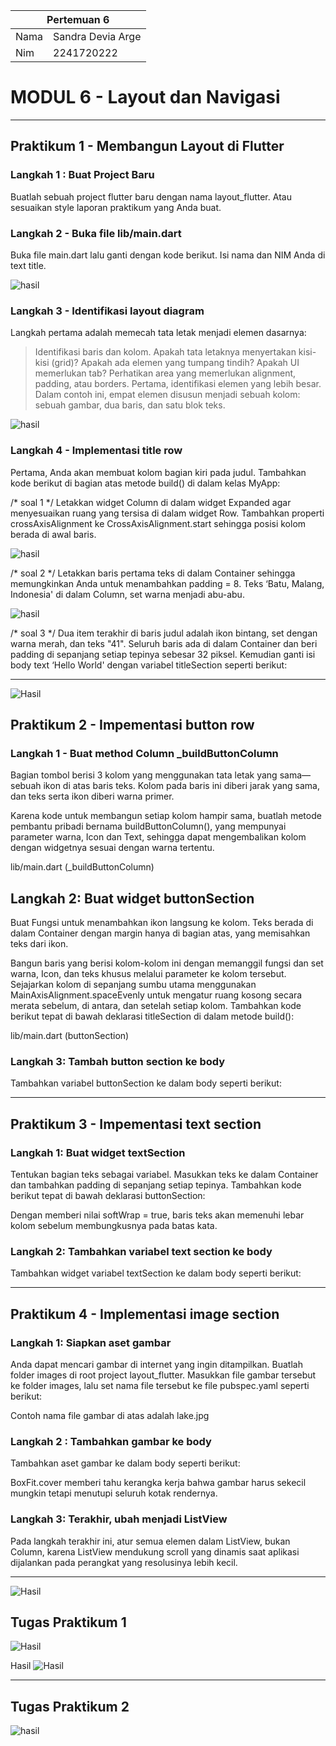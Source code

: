 <table>
    <thead>
        <th style="text-align: center;" colspan="2">Pertemuan 6</th>
    </thead>
    <tbody>
        <tr>
            <td>Nama</td>
            <td>Sandra Devia Arge</td>
        </tr>
        <tr>
            <td>Nim</td>
            <td>2241720222</td>
        </tr>
    </tbody>
</table>

# MODUL 6 - Layout dan Navigasi
---

## Praktikum 1 - Membangun Layout di Flutter

### Langkah 1 : Buat Project Baru
Buatlah sebuah project flutter baru dengan nama layout_flutter. Atau sesuaikan style laporan praktikum yang Anda buat.

### Langkah 2 - Buka file lib/main.dart
Buka file main.dart lalu ganti dengan kode berikut. Isi nama dan NIM Anda di text title.

![hasil](/pertemuan_06/img/layout_flutter/kp1.png)

### Langkah 3 - Identifikasi layout diagram
Langkah pertama adalah memecah tata letak menjadi elemen dasarnya:

>Identifikasi baris dan kolom.
Apakah tata letaknya menyertakan kisi-kisi (grid)?
Apakah ada elemen yang tumpang tindih?
Apakah UI memerlukan tab?
Perhatikan area yang memerlukan alignment, padding, atau borders.
Pertama, identifikasi elemen yang lebih besar. Dalam contoh ini, empat elemen disusun menjadi sebuah kolom: sebuah gambar, dua baris, dan satu blok teks.

![hasil](/pertemuan_06/img/layout_flutter/kp3.png)

### Langkah 4 - Implementasi title row
Pertama, Anda akan membuat kolom bagian kiri pada judul. Tambahkan kode berikut di bagian atas metode build() di dalam kelas MyApp:





/* soal 1 */ Letakkan widget Column di dalam widget Expanded agar menyesuaikan ruang yang tersisa di dalam widget Row. Tambahkan properti crossAxisAlignment ke CrossAxisAlignment.start sehingga posisi kolom berada di awal baris.

![hasil](/pertemuan_06/img/layout_flutter/kp4-1.png)

/* soal 2 */ Letakkan baris pertama teks di dalam Container sehingga memungkinkan Anda untuk menambahkan padding = 8. Teks ‘Batu, Malang, Indonesia' di dalam Column, set warna menjadi abu-abu.

![hasil](/pertemuan_06/img/layout_flutter/kp4-2.png)

/* soal 3 */ Dua item terakhir di baris judul adalah ikon bintang, set dengan warna merah, dan teks "41". Seluruh baris ada di dalam Container dan beri padding di sepanjang setiap tepinya sebesar 32 piksel. Kemudian ganti isi body text ‘Hello World' dengan variabel titleSection seperti berikut:

---

![Hasil](/pertemuan_06/img/layout_flutter/kp4-3.png)
## Praktikum 2 - Impementasi button row

### Langkah 1 - Buat method Column _buildButtonColumn
Bagian tombol berisi 3 kolom yang menggunakan tata letak yang sama—sebuah ikon di atas baris teks. Kolom pada baris ini diberi jarak yang sama, dan teks serta ikon diberi warna primer.

Karena kode untuk membangun setiap kolom hampir sama, buatlah metode pembantu pribadi bernama buildButtonColumn(), yang mempunyai parameter warna, Icon dan Text, sehingga dapat mengembalikan kolom dengan widgetnya sesuai dengan warna tertentu.

lib/main.dart (_buildButtonColumn)

## Langkah 2: Buat widget buttonSection
Buat Fungsi untuk menambahkan ikon langsung ke kolom. Teks berada di dalam Container dengan margin hanya di bagian atas, yang memisahkan teks dari ikon.

Bangun baris yang berisi kolom-kolom ini dengan memanggil fungsi dan set warna, Icon, dan teks khusus melalui parameter ke kolom tersebut. Sejajarkan kolom di sepanjang sumbu utama menggunakan MainAxisAlignment.spaceEvenly untuk mengatur ruang kosong secara merata sebelum, di antara, dan setelah setiap kolom. Tambahkan kode berikut tepat di bawah deklarasi titleSection di dalam metode build():

lib/main.dart (buttonSection)

### Langkah 3: Tambah button section ke body
Tambahkan variabel buttonSection ke dalam body seperti berikut:


---

## Praktikum 3 - Impementasi text section

### Langkah 1: Buat widget textSection
Tentukan bagian teks sebagai variabel. Masukkan teks ke dalam Container dan tambahkan padding di sepanjang setiap tepinya. Tambahkan kode berikut tepat di bawah deklarasi buttonSection:

Dengan memberi nilai softWrap = true, baris teks akan memenuhi lebar kolom sebelum membungkusnya pada batas kata.

### Langkah 2: Tambahkan variabel text section ke body
Tambahkan widget variabel textSection ke dalam body seperti berikut:

---

## Praktikum 4 - Implementasi image section

### Langkah 1: Siapkan aset gambar
Anda dapat mencari gambar di internet yang ingin ditampilkan. Buatlah folder images di root project layout_flutter. Masukkan file gambar tersebut ke folder images, lalu set nama file tersebut ke file pubspec.yaml seperti berikut:

Contoh nama file gambar di atas adalah lake.jpg

### Langkah 2 : Tambahkan gambar ke body
Tambahkan aset gambar ke dalam body seperti berikut:

BoxFit.cover memberi tahu kerangka kerja bahwa gambar harus sekecil mungkin tetapi menutupi seluruh kotak rendernya.

### Langkah 3: Terakhir, ubah menjadi ListView
Pada langkah terakhir ini, atur semua elemen dalam ListView, bukan Column, karena ListView mendukung scroll yang dinamis saat aplikasi dijalankan pada perangkat yang resolusinya lebih kecil.

---

![Hasil](/pertemuan_06/img/layout_flutter/hasil1.png)

## Tugas Praktikum 1
![Hasil](/pertemuan_06/img/basic_layout/image.png)

Hasil
![Hasil](/pertemuan_06/img/basic_layout/pq.png)

---
## Tugas Praktikum 2

![hasil](/pertemuan_06/img/belanja/hasil%20akhir.png)